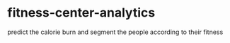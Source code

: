 # fitness-center-analytics
predict the calorie burn and segment the people according to their fitness
